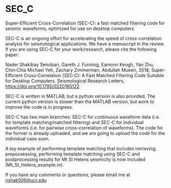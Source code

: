 # SEC_C

Super-Efficient Cross-Correlation (SEC-C): a fast matched filtering code for seismic waveforms, optimized for use on desktop computers

SEC-C is an ongoing effort for accelerating the speed of cross-correlation analysis for seismological applications. We have a manuscript in the review. If you are using SEC-C for your work/research, please cite the following paper:

Nader Shakibay Senobari, Gareth J. Funning, Eamonn Keogh, Yan Zhu, Chin‐Chia Michael Yeh, Zachary Zimmerman, Abdullah Mueen, 2018; Super‐Efficient Cross‐Correlation (SEC‐C): A Fast Matched Filtering Code Suitable for Desktop Computers. Seismological Research Letters, https://doi.org/10.1785/0220180122

SEC-C is written in MATLAB, but a python version is also provided. The current python version is slower than the MATLAB version, but work to improve the code is in progress.

SEC-C has two main branches: SEC-C for continuous waveform data (i.e. for template matching/matched filtering) and SEC-C for individual waveforms (i.e. for pairwise cross-correlation of waveforms). The code for the former is already uploaded, and we are going to upload the code for the individual case soon.

A toy example of performing template matching that includes retrieving, prepossessing, performing template matching using SEC-C and postprocessing results for Mt St Helens seismicity is now included (Mt_St_Helens_example.m).

If you have any comments or questions, please email me at nshak006@ucr.edu
